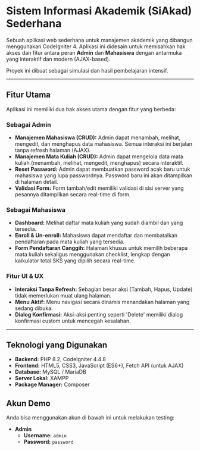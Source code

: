 # Sistem Informasi Akademik (SiAkad) Sederhana

Sebuah aplikasi web sederhana untuk manajemen akademik yang dibangun menggunakan CodeIgniter 4. Aplikasi ini didesain untuk memisahkan hak akses dan fitur antara peran **Admin** dan **Mahasiswa** dengan antarmuka yang interaktif dan modern (AJAX-based).

Proyek ini dibuat sebagai simulasi dan hasil pembelajaran intensif.

---

## Fitur Utama

Aplikasi ini memiliki dua hak akses utama dengan fitur yang berbeda:

### Sebagai Admin
* **Manajemen Mahasiswa (CRUD):** Admin dapat menambah, melihat, mengedit, dan menghapus data mahasiswa. Semua interaksi ini berjalan tanpa refresh halaman (AJAX).
* **Manajemen Mata Kuliah (CRUD):** Admin dapat mengelola data mata kuliah (menambah, melihat, mengedit, menghapus) secara interaktif.
* **Reset Password:** Admin dapat membuatkan password acak baru untuk mahasiswa yang lupa passwordnya. Password baru ini akan ditampilkan di halaman detail.
* **Validasi Form:** Form tambah/edit memiliki validasi di sisi server yang pesannya ditampilkan secara real-time di form.

### Sebagai Mahasiswa
* **Dashboard:** Melihat daftar mata kuliah yang sudah diambil dan yang tersedia.
* **Enroll & Un-enroll:** Mahasiswa dapat mendaftar dan membatalkan pendaftaran pada mata kuliah yang tersedia.
* **Form Pendaftaran Canggih:** Halaman khusus untuk memilih beberapa mata kuliah sekaligus menggunakan checklist, lengkap dengan kalkulator total SKS yang dipilih secara real-time.

### Fitur UI & UX
* **Interaksi Tanpa Refresh:** Sebagian besar aksi (Tambah, Hapus, Update) tidak memerlukan muat ulang halaman.
* **Menu Aktif:** Menu navigasi secara dinamis menandakan halaman yang sedang dibuka.
* **Dialog Konfirmasi:** Aksi-aksi penting seperti 'Delete' memiliki dialog konfirmasi custom untuk mencegah kesalahan.

---

## Teknologi yang Digunakan

* **Backend:** PHP 8.2, CodeIgniter 4.4.8
* **Frontend:** HTML5, CSS3, JavaScript (ES6+), Fetch API (untuk AJAX)
* **Database:** MySQL / MariaDB
* **Server Lokal:** XAMPP
* **Package Manager:** Composer


## Akun Demo

Anda bisa menggunakan akun di bawah ini untuk melakukan testing:

* **Admin**
    * **Username:** `admin`
    * **Password:** `password`

